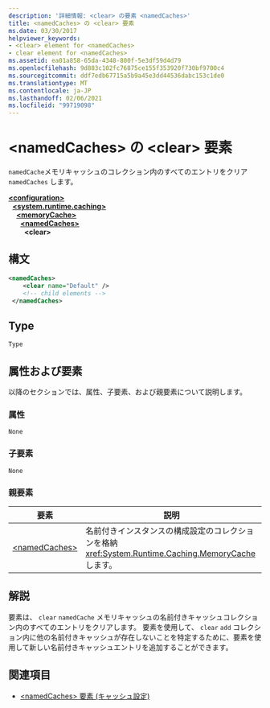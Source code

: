```yaml
---
description: '詳細情報: <clear> の要素 <namedCaches>'
title: <namedCaches> の <clear> 要素
ms.date: 03/30/2017
helpviewer_keywords:
- <clear> element for <namedCaches>
- clear element for <namedCaches>
ms.assetid: ea01a858-65da-4348-800f-5e3df59d4d79
ms.openlocfilehash: 9d883c102fc76875ce155f353920f730bf9700c4
ms.sourcegitcommit: ddf7edb67715a5b9a45e3dd44536dabc153c1de0
ms.translationtype: MT
ms.contentlocale: ja-JP
ms.lasthandoff: 02/06/2021
ms.locfileid: "99719098"
---
```

# <a name="clear-element-for-namedcaches"></a>\<namedCaches> の \<clear> 要素

`namedCache`メモリキャッシュのコレクション内のすべてのエントリをクリア `namedCaches` します。  
  
[**\<configuration>**](../configuration-element.md)\
&nbsp;&nbsp;[**\<system.runtime.caching>**](system-runtime-caching-element-cache-settings.md)\
&nbsp;&nbsp;&nbsp;&nbsp;[**\<memoryCache>**](memorycache-element-cache-settings.md)\
&nbsp;&nbsp;&nbsp;&nbsp;&nbsp;&nbsp;[**\<namedCaches>**](namedcaches-element-cache-settings.md)\
&nbsp;&nbsp;&nbsp;&nbsp;&nbsp;&nbsp;&nbsp;&nbsp;**\<clear>**  
  
## <a name="syntax"></a>構文  
  
```xml  
<namedCaches>  
    <clear name="Default" />  
    <!-- child elements -->  
 </namedCaches>  
```  
  
## <a name="type"></a>Type  

 `Type`  
  
## <a name="attributes-and-elements"></a>属性および要素  

 以降のセクションでは、属性、子要素、および親要素について説明します。  
  
### <a name="attributes"></a>属性  

 `None`  
  
### <a name="child-elements"></a>子要素  

 `None`  
  
### <a name="parent-elements"></a>親要素  
  
|要素|説明|  
|-------------|-----------------|  
|[\<namedCaches>](namedcaches-element-cache-settings.md)|名前付きインスタンスの構成設定のコレクションを格納 <xref:System.Runtime.Caching.MemoryCache> します。|  
  
## <a name="remarks"></a>解説  

 要素は、 `clear` `namedCache` メモリキャッシュの名前付きキャッシュコレクション内のすべてのエントリをクリアします。 要素を使用して、 `clear` `add` コレクション内に他の名前付きキャッシュが存在しないことを特定するために、要素を使用して新しい名前付きキャッシュエントリを追加することができます。  
  
## <a name="see-also"></a>関連項目

- [\<namedCaches> 要素 (キャッシュ設定)](namedcaches-element-cache-settings.md)
